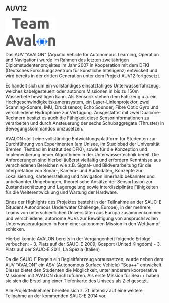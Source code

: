 ## AUV12

<p class="logo"><img src="assets/img/projects/auv12.png" /></p>

Das AUV "AVALON" (Aquatic Vehicle for Autonomous Learning, Operation and Navigation) wurde im Rahmen des letzten
zweijährigen Diplomstudentenprojektes im Jahr 2007 in Kooperation mit dem DFKI (Deutsches Forschungszentrum für
künstliche Intelligenz) entwickelt und wird bereits in der dritten Generation unter dem Projekt AUV12 fortgesetzt.

Es handelt sich um ein vollständiges einsatzfähiges Unterwasserfahrzeug, welches kabelgesteuert oder autonom
Missionen in bis zu 150m Wassertiefe bewältigen kann. Als Sensorik stehen dem Fahrzeug u.a. ein
Hochgeschwindigkeitskamerasystem, ein Laser-Linienprojektor, zwei Scanning-Sonare, IMU, Drucksensor,
Echo Sounder, Fibre Optic Gyro und verschiedene Hydrophone zur Verfügung. Ausgestattet mit zwei Dualcore-Rechnern
besitzt es auch die Fähigkeit diese Sensorinformationen zu verarbeiten und durch Ansteuerung der sechs
Schubaggregate (Thruster) in Bewegungskommandos umzusetzen.

AVALON stellt eine vollständige Entwicklungsplattform für Studenten zur Durchführung von Experimenten
(am Unisee, im Studiobad der Universität Bremen, Testbad im Institut des DFKI), sowie für die Konzeption
und Implementierung neuer Algorithmen in der Unterwassertechnik bereit. Die Anforderungen sind hierbei
äußerst vielfältig und erfordern Kenntnisse aus verschiedenen Bereichen wie z.B. Signal- und Bildverarbeitung
für die Interpretation von Sonar-, Kamera- und Audiodaten, Konzepte zur Lokalisierung, Kartenerstellung und
Navigation innerhalb bekannter und unbekannter Umgebungen, theoretische Ansätze der Sensorfusion zur
Zustandsschätzung und Lageregelung sowie interdisziplinäre Fähigkeiten für die Weiterentwicklung und Wartung der Hardware.

Eines der Highlights des Projektes besteht in der Teilnahme an der SAUC-E (Student Autonomous Underwater Challenge, Europe),
in der mehrere Teams von unterschiedlichen Universitäten aus Europa zusammenkommen und verschiedene, autonome AUVs zur
Bewältigung von anspruchsvollen Unterwasseraufgaben in Form einer autonomen Mission in den Wettkampf schicken.

Hierbei konnte AVALON bereits in der Vergangenheit folgende Erfolge verbuchen: - 3. Platz auf der SAUC-E 2009,
Gosport (United Kingdom) - 3. Platz auf der SAUC-E 2011, La Spezia (Italien)

Da die SAUC-E Regeln ein Begleitfahrzeug voraussetzen, wurde neben dem AUV "AVALON"
ein ASV (Autonomous Surface Vehicle) "Sea++" entwickelt. Dieses bietet den Studenten die Möglichkeit,
unter anderem koorperative Missionen mit AVALON durchzuführen. Als erste Mission für Sea++
haben sie sich die Erstellung einer Tiefenkarte des Unisees als Ziel gesetzt.

Alle Projektteilnehmer bereiten sich z. Zt. intensiv auf eine weitere Teilnahme an der kommenden SAUC-E 2014 vor.
